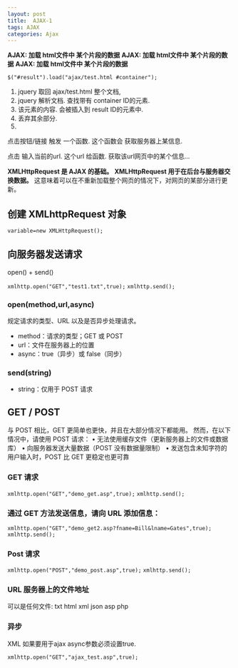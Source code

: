 ```yaml
---
layout: post
title:  AJAX-1
tags: AJAX
categories: Ajax
---
```


**AJAX: 加载 html文件中 某个片段的数据**
**AJAX: 加载 html文件中 某个片段的数据**
**AJAX: 加载 html文件中 某个片段的数据**


`$("#result").load("ajax/test.html #container");`

1. jquery 取回 ajax/test.html 整个文档,
2. jquery 解析文档. 查找带有 container ID的元素.
3. 该元素的内容. 会被插入到 result ID的元素中.
4. 丢弃其余部分.
5. 












点击按钮/链接  触发 一个函数. 
这个函数会 获取服务器上某信息.



点击 输入当前的url. 这个url 给函数. 获取该url网页中的某个信息...



















**XMLHttpRequest 是 AJAX 的基础。**
**XMLHttpRequest 用于在后台与服务器交换数据。**
这意味着可以在不重新加载整个网页的情况下，对网页的某部分进行更新。



## 创建 XMLhttpRequest 对象

`variable=new XMLHttpRequest();`




## 向服务器发送请求
open() + send()

`xmlhttp.open("GET","test1.txt",true);`
`xmlhttp.send();`


### open(method,url,async)
规定请求的类型、URL 以及是否异步处理请求。
- method：请求的类型；GET 或 POST
- url：文件在服务器上的位置
- async：true（异步）或 false（同步）



### send(string)

- string：仅用于 POST 请求



## GET / POST

与 POST 相比，GET 更简单也更快，并且在大部分情况下都能用。
然而，在以下情况中，请使用 POST 请求：
•	无法使用缓存文件（更新服务器上的文件或数据库）
•	向服务器发送大量数据（POST 没有数据量限制）
•	发送包含未知字符的用户输入时，POST 比 GET 更稳定也更可靠





### GET 请求

`xmlhttp.open("GET","demo_get.asp",true);`
`xmlhttp.send();`




### 通过 GET 方法发送信息，请向 URL 添加信息：



`xmlhttp.open("GET","demo_get2.asp?fname=Bill&lname=Gates",true);`
`xmlhttp.send();`







### Post 请求
`xmlhttp.open("POST","demo_post.asp",true);`
`xmlhttp.send();`







### URL 服务器上的文件地址
可以是任何文件: txt html xml json asp php




### 异步
XML 如果要用于ajax  async参数必须设置true.


`xmlhttp.open("GET","ajax_test.asp",true);`




















